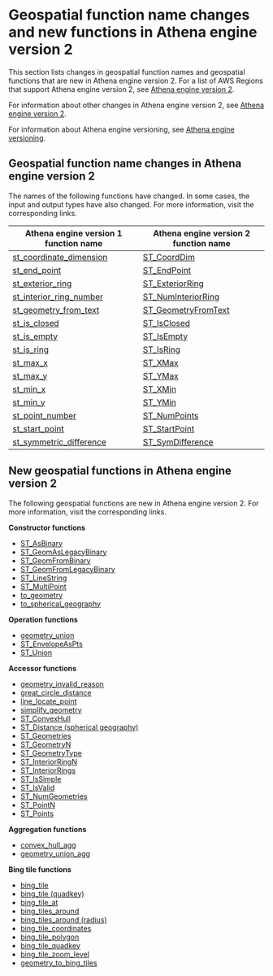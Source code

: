 # Geospatial function name changes and new functions in Athena engine version 2<a name="geospatial-functions-list-v2-function-name-changes-and-new-functions"></a>

This section lists changes in geospatial function names and geospatial functions that are new in Athena engine version 2\. For a list of AWS Regions that support Athena engine version 2, see [Athena engine version 2](engine-versions-reference.md#engine-versions-reference-0002)\. 

For information about other changes in Athena engine version 2, see [Athena engine version 2](engine-versions-reference.md#engine-versions-reference-0002)\.

For information about Athena engine versioning, see [Athena engine versioning](engine-versions.md)\.

## Geospatial function name changes in Athena engine version 2<a name="geospatial-functions-list-v2-function-name-changes"></a>

The names of the following functions have changed\. In some cases, the input and output types have also changed\. For more information, visit the corresponding links\. 


| Athena engine version 1 function name | Athena engine version 2 function name | 
| --- | --- | 
| [st\_coordinate\_dimension](geospatial-functions-list-v1.md#st-coordinate-dimension-geometry) | [ST\_CoordDim](geospatial-functions-list-v2.md#geospatial-functions-list-v2-st-coordim) | 
| [st\_end\_point](geospatial-functions-list-v1.md#st-end-point-geometry) | [ST\_EndPoint](geospatial-functions-list-v2.md#geospatial-functions-list-v2-st-end-point) | 
| [st\_exterior\_ring](geospatial-functions-list-v1.md#st-exterior-ring-geometry) | [ST\_ExteriorRing](geospatial-functions-list-v2.md#geospatial-functions-list-v2-st-exteriorring) | 
| [st\_interior\_ring\_number](geospatial-functions-list-v1.md#st-interior-ring-number-geometry) | [ST\_NumInteriorRing](geospatial-functions-list-v2.md#geospatial-functions-list-v2-st-numinteriorring) | 
| [st\_geometry\_from\_text](geospatial-functions-list-v1.md#st-geometry-from-text-varchar) | [ST\_GeometryFromText](geospatial-functions-list-v2.md#geospatial-functions-list-v2-st-geometryfromtext) | 
| [st\_is\_closed](geospatial-functions-list-v1.md#st-is-closed-geometry) | [ST\_IsClosed](geospatial-functions-list-v2.md#geospatial-functions-list-v2-st-isclosed) | 
| [st\_is\_empty](geospatial-functions-list-v1.md#st-is-empty-geometry) | [ST\_IsEmpty](geospatial-functions-list-v2.md#geospatial-functions-list-v2-st-isempty) | 
| [st\_is\_ring](geospatial-functions-list-v1.md#st-is-ring-geometry) | [ST\_IsRing](geospatial-functions-list-v2.md#geospatial-functions-list-v2-st-isring) | 
| [st\_max\_x](geospatial-functions-list-v1.md#st-max-x-geometry) | [ST\_XMax](geospatial-functions-list-v2.md#geospatial-functions-list-v2-st-xmax) | 
| [st\_max\_y](geospatial-functions-list-v1.md#st-max-y-geometry) | [ST\_YMax](geospatial-functions-list-v2.md#geospatial-functions-list-v2-st-ymax) | 
| [st\_min\_x](geospatial-functions-list-v1.md#st-min-x-geometry) | [ST\_XMin](geospatial-functions-list-v2.md#geospatial-functions-list-v2-st-xmin) | 
| [st\_min\_y](geospatial-functions-list-v1.md#st-min-y-geometry) | [ST\_YMin](geospatial-functions-list-v2.md#geospatial-functions-list-v2-st-ymin) | 
| [st\_point\_number](geospatial-functions-list-v1.md#st-point-number-geometry) | [ST\_NumPoints](geospatial-functions-list-v2.md#geospatial-functions-list-v2-st-numpoints) | 
| [st\_start\_point](geospatial-functions-list-v1.md#st-start-point-geometry) | [ST\_StartPoint](geospatial-functions-list-v2.md#geospatial-functions-list-v2-st-startpoint) | 
| [st\_symmetric\_difference](geospatial-functions-list-v1.md#st-symmetric-difference-geometry-geometry) | [ST\_SymDifference](geospatial-functions-list-v2.md#geospatial-functions-list-v2-st-symdifference) | 

## New geospatial functions in Athena engine version 2<a name="geospatial-functions-list-v2-new-functions"></a>

The following geospatial functions are new in Athena engine version 2\. For more information, visit the corresponding links\.

**Constructor functions**
+ [ST\_AsBinary](geospatial-functions-list-v2.md#geospatial-functions-list-v2-st-asbinary)
+ [ST\_GeomAsLegacyBinary](geospatial-functions-list-v2.md#geospatial-functions-list-v2-st-geomaslegacybinary)
+ [ST\_GeomFromBinary](geospatial-functions-list-v2.md#geospatial-functions-list-v2-st-geomfrombinary)
+ [ST\_GeomFromLegacyBinary](geospatial-functions-list-v2.md#geospatial-functions-list-v2-st-geomfromlegacybinary)
+ [ST\_LineString](geospatial-functions-list-v2.md#geospatial-functions-list-v2-st-linestring)
+ [ST\_MultiPoint](geospatial-functions-list-v2.md#geospatial-functions-list-v2-st-multipoint)
+ [to\_geometry](geospatial-functions-list-v2.md#geospatial-functions-list-v2-to-geometry)
+ [to\_spherical\_geography](geospatial-functions-list-v2.md#geospatial-functions-list-v2-to-spherical-geography)

**Operation functions**
+ [geometry\_union](geospatial-functions-list-v2.md#geospatial-functions-list-v2-geometry-union)
+ [ST\_EnvelopeAsPts](geospatial-functions-list-v2.md#geospatial-functions-list-v2-st-envelopeaspts)
+ [ST\_Union](geospatial-functions-list-v2.md#geospatial-functions-list-v2-st-union)

**Accessor functions**
+ [geometry\_invalid\_reason](geospatial-functions-list-v2.md#geospatial-functions-list-v2-geometry-invalid-reason)
+ [great\_circle\_distance](geospatial-functions-list-v2.md#geospatial-functions-list-v2-great-circle-distance)
+ [line\_locate\_point](geospatial-functions-list-v2.md#geospatial-functions-list-v2-line-locate-point)
+ [simplify\_geometry](geospatial-functions-list-v2.md#geospatial-functions-list-v2-simplify-geometry)
+ [ST\_ConvexHull](geospatial-functions-list-v2.md#geospatial-functions-list-v2-st-convexhull)
+ [ST\_Distance \(spherical geography\)](geospatial-functions-list-v2.md#geospatial-functions-list-v2-st-distance-spherical)
+ [ST\_Geometries](geospatial-functions-list-v2.md#geospatial-functions-list-v2-st-geometries)
+ [ST\_GeometryN](geospatial-functions-list-v2.md#geospatial-functions-list-v2-st-geometryn)
+ [ST\_GeometryType](geospatial-functions-list-v2.md#geospatial-functions-list-v2-st-geometrytype)
+ [ST\_InteriorRingN](geospatial-functions-list-v2.md#geospatial-functions-list-v2-st-interiorringn)
+ [ST\_InteriorRings](geospatial-functions-list-v2.md#geospatial-functions-list-v2-st-interiorrings)
+ [ST\_IsSimple](geospatial-functions-list-v2.md#geospatial-functions-list-v2-st-issimple)
+ [ST\_IsValid](geospatial-functions-list-v2.md#geospatial-functions-list-v2-st-isvalid)
+ [ST\_NumGeometries](geospatial-functions-list-v2.md#geospatial-functions-list-v2-st-numgeometries)
+ [ST\_PointN](geospatial-functions-list-v2.md#geospatial-functions-list-v2-st-pointn)
+ [ST\_Points](geospatial-functions-list-v2.md#geospatial-functions-list-v2-st-points)

**Aggregation functions**
+ [convex\_hull\_agg](geospatial-functions-list-v2.md#geospatial-functions-list-v2-convex-hull-agg)
+ [geometry\_union\_agg](geospatial-functions-list-v2.md#geospatial-functions-list-v2-geometry-union-agg)

**Bing tile functions**
+ [bing\_tile](geospatial-functions-list-v2.md#geospatial-functions-list-v2-bing-tile)
+ [bing\_tile \(quadkey\)](geospatial-functions-list-v2.md#geospatial-functions-list-v2-bing-tile-quadkey)
+ [bing\_tile\_at](geospatial-functions-list-v2.md#geospatial-functions-list-v2-bing-tile-at)
+ [bing\_tiles\_around](geospatial-functions-list-v2.md#geospatial-functions-list-v2-bing-tiles-around)
+ [bing\_tiles\_around \(radius\)](geospatial-functions-list-v2.md#geospatial-functions-list-v2-bing-tiles-around-radius)
+ [bing\_tile\_coordinates](geospatial-functions-list-v2.md#geospatial-functions-list-v2-bing-tile-coordinates)
+ [bing\_tile\_polygon](geospatial-functions-list-v2.md#geospatial-functions-list-v2-bing-tile-polygon)
+ [bing\_tile\_quadkey](geospatial-functions-list-v2.md#geospatial-functions-list-v2-bing-tile-quadkey-return)
+ [bing\_tile\_zoom\_level](geospatial-functions-list-v2.md#geospatial-functions-list-v2-bing-tile-zoom-level)
+ [geometry\_to\_bing\_tiles](geospatial-functions-list-v2.md#geospatial-functions-list-v2-geometry-to-bing-tiles)